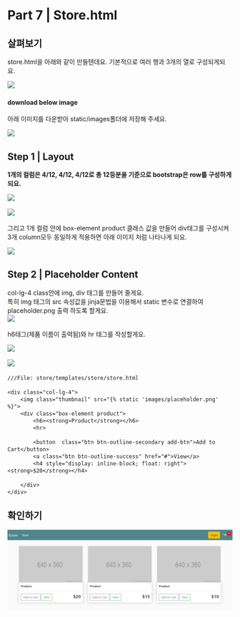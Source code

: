 # Part 7 \| Store.html

## 살펴보기 

store.html을 아래와 같이 만들텐데요. 기본적으로 여러 행과 3개의 열로 구성되게되요. 

 [![](https://stepswithcode.s3-us-west-2.amazonaws.com/m1-prt7/1+store.png)](https://stepswithcode.s3-us-west-2.amazonaws.com/m1-prt7/1+store.png)

#### download below image

아래 이미지를 다운받아 static/images폴더에 저장해 주세요.

 [![](https://stepswithcode.s3-us-west-2.amazonaws.com/m1-prt7/2+placeholder.png)](https://stepswithcode.s3-us-west-2.amazonaws.com/m1-prt7/2+placeholder.png)

## **Step 1 \| Layout**

**1개의 컬럼은 4/12, 4/12, 4/12로 총 12등분을 기준으로 bootstrap은 row를 구성하게 되요.**

 [![](https://stepswithcode.s3-us-west-2.amazonaws.com/m1-prt7/3+row.png)](https://stepswithcode.s3-us-west-2.amazonaws.com/m1-prt7/3+row.png)

 [![](https://stepswithcode.s3-us-west-2.amazonaws.com/m1-prt7/4+box.png)](https://stepswithcode.s3-us-west-2.amazonaws.com/m1-prt7/4+box.png)

그리고 1개 컬럼 안에 box-element product 클래스 값을 만들어 div태그를 구성시켜 3개 column모두 동일하게 적용하면 아래 이미지 처럼 나타나게 되요.

![](https://stepswithcode.s3-us-west-2.amazonaws.com/m1-prt7/5+empty.png)

## **Step 2 \| Placeholder Content**

col-lg-4 class안에 img, div 태그를 만들어 줄게요.   
특히 img 태그의 src 속성값을 jinja문법을 이용해서 static 변수로 연결하여 placeholder.png 출력 하도록 할게요.[  
![](https://stepswithcode.s3-us-west-2.amazonaws.com/m1-prt7/6+placeholder+img.png)](https://stepswithcode.s3-us-west-2.amazonaws.com/m1-prt7/6+placeholder+img.png)

h6태그\(제품 이름이 출력됨\)와 hr 태그를 작성할게요.

[![](https://stepswithcode.s3-us-west-2.amazonaws.com/m1-prt7/7+title.png)](https://stepswithcode.s3-us-west-2.amazonaws.com/m1-prt7/7+title.png)

[![](https://stepswithcode.s3-us-west-2.amazonaws.com/m1-prt7/8+buttons.png)](https://stepswithcode.s3-us-west-2.amazonaws.com/m1-prt7/8+buttons.png)

```text
///File: store/templates/store/store.html

<div class="col-lg-4">
	<img class="thumbnail" src="{% static 'images/placeholder.png' %}">
	<div class="box-element product">
		<h6><strong>Product</strong></h6>
		<hr>

		<button  class="btn btn-outline-secondary add-btn">Add to Cart</button>
		<a class="btn btn-outline-success" href="#">View</a>
		<h4 style="display: inline-block; float: right"><strong>$20</strong></h4>

	</div>
</div>
```

## 확인하기 

![](../../../../.gitbook/assets/image%20%28396%29.png)


